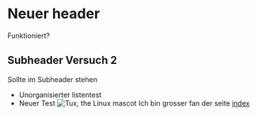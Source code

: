 
# Neuer header

Funktioniert?

## Subheader Versuch 2

Sollte im Subheader stehen
- Unorganisierter listentest
- Neuer Test
![Tux, the Linux mascot](tux.avif)
Ich bin grosser fan der seite [index](https://sargonkadnezar.github.io/index.md)